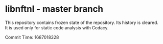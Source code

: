 # libnftnl - master branch

This repository contains frozen state of the repository.
Its history is cleared. It is used only for static code
analysis with Codacy.

Commit Time: 1687018328